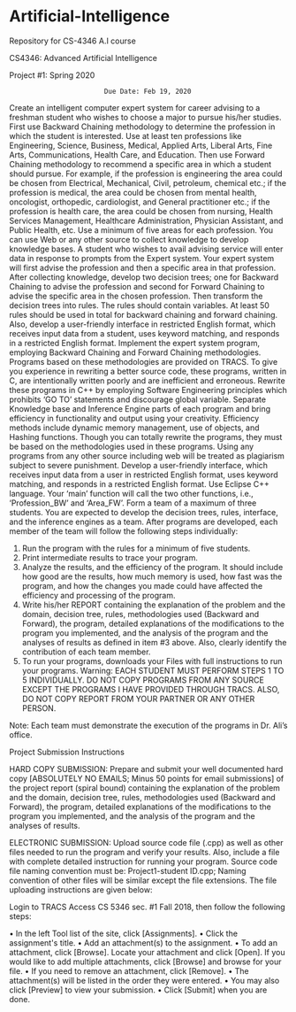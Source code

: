 # Artificial-Intelligence
Repository for CS-4346 A.I course

CS4346: Advanced Artificial Intelligence

Project #1: Spring 2020	 


							Due Date: Feb 19, 2020 

Create an intelligent computer expert system for career advising to a freshman student who wishes to choose a major to pursue his/her studies. First use Backward Chaining methodology to determine the profession in which the student is interested. Use at least ten professions like Engineering, Science, Business, Medical, Applied Arts, Liberal Arts, Fine Arts, Communications, Health Care, and Education. Then use Forward Chaining methodology to recommend a specific area in which a student should pursue. For example, if the profession is engineering the area could be chosen from Electrical, Mechanical, Civil, petroleum, chemical etc.; if the profession is medical, the area could be chosen from mental health, oncologist, orthopedic, cardiologist, and General practitioner etc.; if the profession is health care, the area could be chosen from nursing, Health Services Management, Healthcare Administration, Physician Assistant, and Public Health, etc. Use a minimum of five areas for each profession. You can use Web or any other source to collect knowledge to develop knowledge bases. 
A student who wishes to avail advising service will enter data in response to prompts from the Expert system. Your expert system will first advise the profession and then a specific area in that profession. 
After collecting knowledge, develop two decision trees; one for Backward Chaining to advise the profession and second for Forward Chaining to advise the specific area in the chosen profession.  Then transform the decision trees into rules. The rules should contain variables.  At least 50 rules should be used in total for backward chaining and forward chaining. Also, develop a user-friendly interface in restricted English format, which receives input data from a student, uses keyword matching, and responds in a restricted English format.
Implement the expert system program, employing Backward Chaining and Forward Chaining methodologies. Programs based on these methodologies are provided on TRACS. To give you experience in rewriting a better source code, these programs, written in C, are intentionally written poorly and are inefficient and erroneous. Rewrite these programs in C++ by employing Software Engineering principles which prohibits ‘GO TO’ statements and discourage global variable.  Separate Knowledge base and Inference Engine parts of each program and bring efficiency in functionality and output using your creativity. Efficiency methods include dynamic memory management, use of objects, and Hashing functions. Though you can totally rewrite the programs, they must be based on the methodologies used in these programs. Using any programs from any other source including web will be treated as plagiarism subject to severe punishment. 
Develop a user-friendly interface, which receives input data from a user in restricted English format, uses keyword matching, and responds in a restricted English format. Use Eclipse C++ language. Your ‘main’ function will call the two other functions, i.e., ‘Profession_BW’ and ‘Area_FW’.
Form a team of a maximum of three students. You are expected to develop the decision trees, rules, interface, and the inference engines as a team. After programs are developed, each member of the team will follow the following steps individually:
1.	Run the program with the rules for a minimum of five students.
2.	Print intermediate results to trace your program.
3.	Analyze the results, and the efficiency of the program. It should include how good are the results, how much memory is used, how fast was the program, and how the changes you made could have affected the efficiency and processing of the program.
4.	Write his/her REPORT containing the explanation of the problem and the domain, decision tree, rules, methodologies used (Backward and Forward), the program, detailed explanations of the modifications to the program you implemented, and the analysis of the program and the analyses of results as defined in item #3 above.  Also, clearly identify the contribution of each team member.
5.	To run your programs, downloads your Files with full instructions to run your programs. 
Warning:  EACH STUDENT MUST PERFORM STEPS 1 TO 5 INDIVIDUALLY.  DO NOT COPY PROGRAMS FROM ANY SOURCE EXCEPT THE PROGRAMS I HAVE PROVIDED THROUGH TRACS. ALSO, DO NOT COPY REPORT FROM YOUR PARTNER OR ANY OTHER PERSON.

Note: Each team must demonstrate the execution of the programs in Dr. Ali’s 
office.

Project Submission Instructions 

HARD COPY SUBMISSION: 
Prepare and submit your well documented hard copy [ABSOLUTELY NO EMAILS; Minus 50 points for email submissions] of the project report (spiral bound) containing the explanation of the problem and the domain, decision tree, rules, methodologies used (Backward and Forward), the program, detailed explanations of the modifications to the program you implemented, and the analysis of the program and the analyses of results. 
 


ELECTRONIC SUBMISSION: 
Upload source code file (.cpp) as well as other files needed to run the program and verify your results. Also, include a file with complete detailed instruction for running your program. Source code file naming convention must be: Project1-student ID.cpp; Naming convention of other files will be similar except the file extensions. The file uploading instructions are given below:

Login to TRACS
Access CS 5346 sec. #1 Fall 2018, then follow the following steps:

•	In the left Tool list of the site, click [Assignments].
•	Click the assignment's title.
•	Add an attachment(s) to the assignment.
•	To add an attachment, click [Browse]. Locate your attachment and click [Open].  If you would like to add multiple attachments, click [Browse] and browse for your file.
•	If you need to remove an attachment, click [Remove].
•	The attachment(s) will be listed in the order they were entered.
•	 You may also click [Preview] to view your submission.
•	Click [Submit] when you are done.

